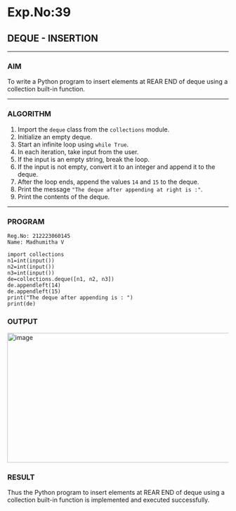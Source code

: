 # Exp.No:39  
## DEQUE - INSERTION

---

### AIM  
To write a Python program to insert elements at REAR END of deque using a collection built-in function.

---

### ALGORITHM  

1. Import the `deque` class from the `collections` module.  
2. Initialize an empty deque.  
3. Start an infinite loop using `while True`.  
4. In each iteration, take input from the user.  
5. If the input is an empty string, break the loop.  
6. If the input is not empty, convert it to an integer and append it to the deque.  
7. After the loop ends, append the values `14` and `15` to the deque.  
8. Print the message `"The deque after appending at right is :"`.  
9. Print the contents of the deque.  

---

### PROGRAM  

```
Reg.No: 212223060145
Name: Madhumitha V

import collections
n1=int(input())
n2=int(input())
n3=int(input())
de=collections.deque([n1, n2, n3])
de.appendleft(14)
de.appendleft(15)
print("The deque after appending is : ")
print(de)
```

### OUTPUT
<img width="832" height="295" alt="image" src="https://github.com/user-attachments/assets/58226725-d9dd-461f-8bb9-f6e9ed460fd9" />

### RESULT
Thus the Python program to insert elements at REAR END of deque using a collection built-in function is implemented and executed successfully.
